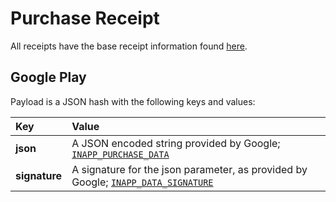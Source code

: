 # Purchase Receipt

All receipts have the base receipt information found [here](UnityIAPPurchaseReceipts.md).

Google Play
-----------

Payload is a JSON hash with the following keys and values:

|Key|Value|
|:---|:---|
|__json__|A JSON encoded string provided by Google; [`INAPP_PURCHASE_DATA`](http://developer.android.com/google/play/billing/billing_reference.html)|
|__signature__|A signature for the json parameter, as provided by Google; [`INAPP_DATA_SIGNATURE`](http://developer.android.com/google/play/billing/billing_reference.html)|